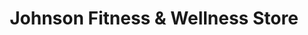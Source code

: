 ---
title: "Johnson Fitness & Wellness Store"
url: /rehoboth-beach/johnson-fitness-und-wellness-store/
shop: Warenhaus
---